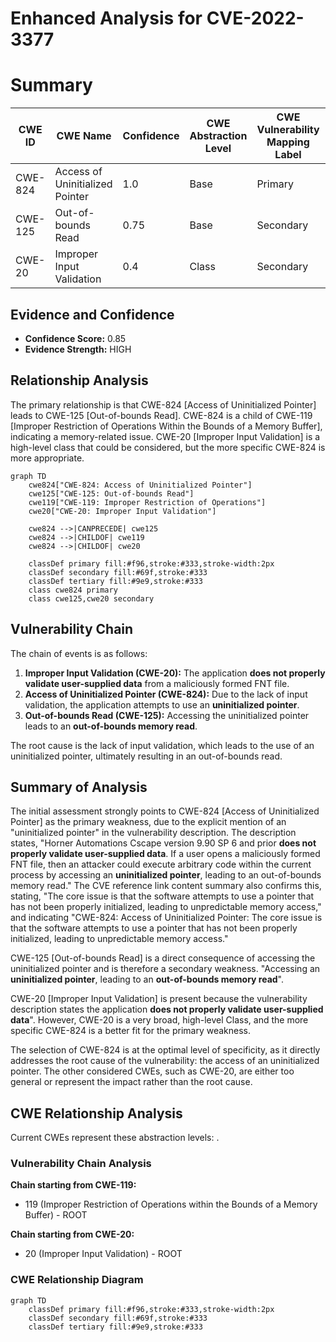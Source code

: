 # Enhanced Analysis for CVE-2022-3377

# Summary
| CWE ID | CWE Name | Confidence | CWE Abstraction Level | CWE Vulnerability Mapping Label | CWE-Vulnerability Mapping Notes |
|---|---|---|---|---|---|
| CWE-824 | Access of Uninitialized Pointer | 1.0 | Base | Primary | Allowed |
| CWE-125 | Out-of-bounds Read | 0.75 | Base | Secondary | Allowed |
| CWE-20 | Improper Input Validation | 0.4 | Class | Secondary | Discouraged |

## Evidence and Confidence

*   **Confidence Score:** 0.85
*   **Evidence Strength:** HIGH

## Relationship Analysis
The primary relationship is that CWE-824 [Access of Uninitialized Pointer] leads to CWE-125 [Out-of-bounds Read]. CWE-824 is a child of CWE-119 [Improper Restriction of Operations Within the Bounds of a Memory Buffer], indicating a memory-related issue. CWE-20 [Improper Input Validation] is a high-level class that could be considered, but the more specific CWE-824 is more appropriate.

```mermaid
graph TD
    cwe824["CWE-824: Access of Uninitialized Pointer"]
    cwe125["CWE-125: Out-of-bounds Read"]
    cwe119["CWE-119: Improper Restriction of Operations"]
    cwe20["CWE-20: Improper Input Validation"]

    cwe824 -->|CANPRECEDE| cwe125
    cwe824 -->|CHILDOF| cwe119
    cwe824 -->|CHILDOF| cwe20

    classDef primary fill:#f96,stroke:#333,stroke-width:2px
    classDef secondary fill:#69f,stroke:#333
    classDef tertiary fill:#9e9,stroke:#333
    class cwe824 primary
    class cwe125,cwe20 secondary
```

## Vulnerability Chain
The chain of events is as follows:
1.  **Improper Input Validation (CWE-20):** The application **does not properly validate user-supplied data** from a maliciously formed FNT file.
2.  **Access of Uninitialized Pointer (CWE-824):** Due to the lack of input validation, the application attempts to use an **uninitialized pointer**.
3.  **Out-of-bounds Read (CWE-125):** Accessing the uninitialized pointer leads to an **out-of-bounds memory read**.

The root cause is the lack of input validation, which leads to the use of an uninitialized pointer, ultimately resulting in an out-of-bounds read.

## Summary of Analysis
The initial assessment strongly points to CWE-824 [Access of Uninitialized Pointer] as the primary weakness, due to the explicit mention of an "uninitialized pointer" in the vulnerability description. The description states, "Horner Automations Cscape version 9.90 SP 6 and prior **does not properly validate user-supplied data**. If a user opens a maliciously formed FNT file, then an attacker could execute arbitrary code within the current process by accessing an **uninitialized pointer**, leading to an out-of-bounds memory read." The CVE reference link content summary also confirms this, stating, "The core issue is that the software attempts to use a pointer that has not been properly initialized, leading to unpredictable memory access," and indicating "CWE-824: Access of Uninitialized Pointer: The core issue is that the software attempts to use a pointer that has not been properly initialized, leading to unpredictable memory access."

CWE-125 [Out-of-bounds Read] is a direct consequence of accessing the uninitialized pointer and is therefore a secondary weakness. "Accessing an **uninitialized pointer**, leading to an **out-of-bounds memory read**".

CWE-20 [Improper Input Validation] is present because the vulnerability description states the application **does not properly validate user-supplied data**". However, CWE-20 is a very broad, high-level Class, and the more specific CWE-824 is a better fit for the primary weakness.

The selection of CWE-824 is at the optimal level of specificity, as it directly addresses the root cause of the vulnerability: the access of an uninitialized pointer. The other considered CWEs, such as CWE-20, are either too general or represent the impact rather than the root cause.


## CWE Relationship Analysis

Current CWEs represent these abstraction levels: .


### Vulnerability Chain Analysis

**Chain starting from CWE-119:**
- 119 (Improper Restriction of Operations within the Bounds of a Memory Buffer) - ROOT


**Chain starting from CWE-20:**
- 20 (Improper Input Validation) - ROOT



### CWE Relationship Diagram

```mermaid
graph TD
    classDef primary fill:#f96,stroke:#333,stroke-width:2px
    classDef secondary fill:#69f,stroke:#333
    classDef tertiary fill:#9e9,stroke:#333
```